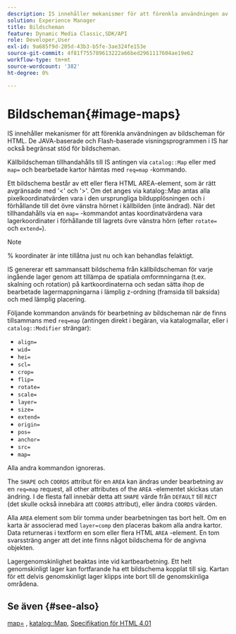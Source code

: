 ```yaml
---
description: IS innehåller mekanismer för att förenkla användningen av bildscheman för HTML. De JAVA-baserade och Flash-baserade visningsprogrammen i IS har också begränsat stöd för bildscheman.
solution: Experience Manager
title: Bildscheman
feature: Dynamic Media Classic,SDK/API
role: Developer,User
exl-id: 9a685f9d-205d-43b3-b5fe-3ae324fe153e
source-git-commit: 4f81f755789613222a66bed2961117604ae19e62
workflow-type: tm+mt
source-wordcount: '382'
ht-degree: 0%

---
```


# Bildscheman{#image-maps}

IS innehåller mekanismer för att förenkla användningen av bildscheman för HTML. De JAVA-baserade och Flash-baserade visningsprogrammen i IS har också begränsat stöd för bildscheman.

Källbildscheman tillhandahålls till IS antingen via `catalog::Map` eller med `map=` och bearbetade kartor hämtas med `req=map` -kommando.

Ett bildschema består av ett eller flera HTML AREA-element, som är rätt avgränsade med &#39;&lt;&#39; och &#39;>&#39;. Om det anges via katalog::Map antas alla pixelkoordinatvärden vara i den ursprungliga bildupplösningen och i förhållande till det övre vänstra hörnet i källbilden (inte ändrad). När det tillhandahålls via en `map=` -kommandot antas koordinatvärdena vara lagerkoordinater i förhållande till lagrets övre vänstra hörn (efter `rotate=` och `extend=`).

>[!NOTE]
>
>% koordinater är inte tillåtna just nu och kan behandlas felaktigt.

IS genererar ett sammansatt bildschema från källbildscheman för varje ingående lager genom att tillämpa de spatiala omformningarna (t.ex. skalning och rotation) på kartkoordinaterna och sedan sätta ihop de bearbetade lagermappningarna i lämplig z-ordning (framsida till baksida) och med lämplig placering.

Följande kommandon används för bearbetning av bildscheman när de finns tillsammans med `req=map` (antingen direkt i begäran, via katalogmallar, eller i `catalog::Modifier` strängar):

* `align=`
* `wid=`
* `hei=`
* `scl=`
* `crop=`
* `flip=`
* `rotate=`
* `scale=`
* `layer=`
* `size=`
* `extend=`
* `origin=`
* `pos=`
* `anchor=`
* `src=`
* `map=`

Alla andra kommandon ignoreras.

The `SHAPE` och `COORDS` attribut för en `AREA` kan ändras under bearbetning av en `req=map` request, all other attributes of the `AREA` -elementet skickas utan ändring. I de flesta fall innebär detta att `SHAPE` värde från `DEFAULT` till `RECT` (det skulle också innebära att `COORDS` attribut), eller ändra `COORDS` värden.

Alla `AREA` element som blir tomma under bearbetningen tas bort helt. Om en karta är associerad med `layer=comp` den placeras bakom alla andra kartor. Data returneras i textform en som eller flera HTML `AREA` -element. En tom svarssträng anger att det inte finns något bildschema för de angivna objekten.

Lagergenomskinlighet beaktas inte vid kartbearbetning. Ett helt genomskinligt lager kan fortfarande ha ett bildschema kopplat till sig. Kartan för ett delvis genomskinligt lager klipps inte bort till de genomskinliga områdena.

## Se även {#see-also}

[map=](../../../../../is-api/http-ref/image-serving-api-ref/c-http-protocol-reference/c-command-reference/r-map.md#reference-8f96545f196b4b7caa616e15c2363f06) , [katalog::Map](/help/aem-is-ir-api/is-api/image-catalog/image-serving-api-ref/c-image-catalog-reference/c-image-svg-data-reference/c-image-data-reference/r-map-cat.md), [Specifikation för HTML 4.01](https://www.w3.org/TR/html401/)
